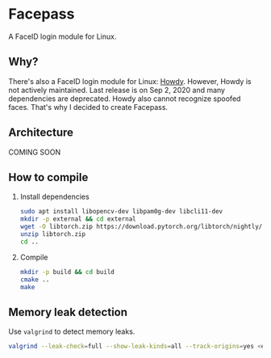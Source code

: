 # Facepass

A FaceID login module for Linux.

## Why?

There's also a FaceID login module for Linux: [Howdy](https://github.com/boltgolt/howdy). However, Howdy is not actively maintained. Last release is on Sep 2, 2020 and many dependencies are deprecated. Howdy also cannot recognize spoofed faces. That's why I decided to create Facepass.

## Architecture

COMING SOON

## How to compile

1. Install dependencies
    ```bash
    sudo apt install libopencv-dev libpam0g-dev libcli11-dev
    mkdir -p external && cd external
    wget -O libtorch.zip https://download.pytorch.org/libtorch/nightly/cpu/libtorch-cxx11-abi-shared-without-deps-2.2.0.dev20231031%2Bcpu.zip
    unzip libtorch.zip
    cd ..
    ```
2. Compile
    ```bash
    mkdir -p build && cd build
    cmake ..
    make
    ```

## Memory leak detection

Use `valgrind` to detect memory leaks.

```bash
valgrind --leak-check=full --show-leak-kinds=all --track-origins=yes <executable>
```